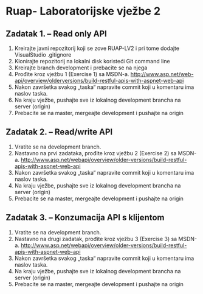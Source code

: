 # Ruap- Laboratorijske vježbe 2

## Zadatak 1. – Read only API
1. Kreirajte javni repozitorij koji se zove RUAP-LV2 i pri tome dodajte VisualStudio .gitignore
2. Klonirajte repozitorij na lokalni disk koristeći Git command line
3. Kreirajte branch development i prebacite se na njega
4. Prođite kroz vježbu 1 (Exercise 1) sa MSDN-a. http://www.asp.net/web-api/overview/olderversions/build-restful-apis-with-aspnet-web-api
5. Nakon završetka svakog „taska“ napravite commit koji u komentaru ima naslov taska.
6. Na kraju vježbe, pushajte sve iz lokalnog development brancha na server (origin)
7. Prebacite se na master, mergeajte development i pushajte na origin
   
## Zadatak 2. – Read/write API
1. Vratite se na development branch.
2. Nastavno na prvi zadataka, prođite kroz vježbu 2 (Exercise 2) sa MSDN-a. http://www.asp.net/webapi/overview/older-versions/build-restful-apis-with-aspnet-web-api
3. Nakon završetka svakog „taska“ napravite commit koji u komentaru ima naslov taska.
4. Na kraju vježbe, pushajte sve iz lokalnog development brancha na server (origin)
5. Prebacite se na master, mergeajte development i pushajte na origin

## Zadatak 3. – Konzumacija API s klijentom
1. Vratite se na development branch.
2. Nastavno na drugi zadatak, prođite kroz vježbu 3 (Exercise 3) sa MSDN-a. http://www.asp.net/webapi/overview/older-versions/build-restful-apis-with-aspnet-web-api
3. Nakon završetka svakog „taska“ napravite commit koji u komentaru ima naslov taska.
4. Na kraju vježbe, pushajte sve iz lokalnog development brancha na server (origin)
5. Prebacite se na master, mergeajte development i pushajte na origin

